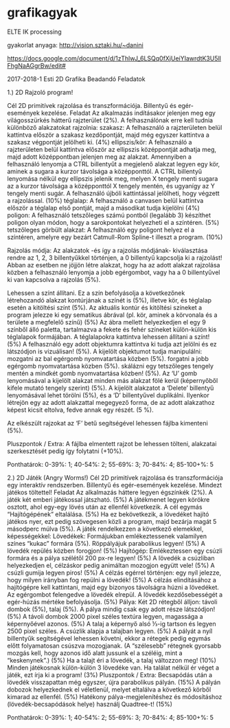 # grafikagyak
ELTE IK processing

gyakorlat anyaga:
http://vision.sztaki.hu/~danini


https://docs.google.com/document/d/1zThlwJ_6LSQq0fXjUeiYIawrdtK3U5lIFhgNaAGgrBw/edit#

2017-2018-1 Esti
2D Grafika Beadandó Feladatok

1.) 2D Rajzoló program!

Cél
2D primitívek rajzolása és transzformációja. Billentyű és egér-események kezelése.
Feladat
Az alkalmazás indításakor jelenjen meg egy világosszürkés hátterű rajzterület (2%). A felhasználónak erre kell tudnia különböző alakzatokat rajzolnia:
szakasz: A felhasználó a rajzterületen belül kattintva először a szakasz kezdőpontját, majd még egyszer kattintva a szakasz végpontját jelölheti ki. (4%)
ellipszis/kör: A felhasználó a rajzterületen belül kattintva először az ellipszis középpontját adhatja meg, majd adott középpontban jelenjen meg az alakzat. Amennyiben a felhasználó lenyomja a CTRL billentyűt a megjelenő alakzat legyen egy kör, aminek a sugara a kurzor távolsága a középponttól. A CTRL billentyű lenyomása nélkül egy ellipszis jelenik meg, melyen X tengely menti sugara az a kurzor távolsága a középponttól X tengely mentén, és ugyanígy az Y tengely menti sugár. A felhasználó újbóli kattintással jelölheti, hogy végzett a rajzolással. (10%)
téglalap: A felhasználó a canvasen belül kattintva először a téglalap első pontját, majd a másodikat tudja kijelölni (4%)
poligon: A felhasználó tetszőleges számú pontból (legalább 3) készíthet poligon olyan módon, hogy a sarokpontokat helyezheti el a színtéren. (5%)
tetszőleges görbült alakzat: A felhasználó egy poligont helyez el a színtéren, amelyre egy bezárt Catmull-Rom Spline-t illeszt a program. (10%)

Rajzolás módja:
Az alakzatok -és így a rajzolás módjának- kiválasztása rendre az 1, 2, 3 billentyűkkel történjen, a 0 billentyű kapcsolja ki a rajzolást! Abban az esetben ne jöjjön létre alakzat, hogy ha az adott alakzat rajzolása közben a felhasználó lenyomja a jobb egérgombot, vagy ha a 0 billentyűvel ki van kapcsolva a rajzolás (5%).

Lehessen a színt állítani. Ez a szín befolyásolja a következőnek létrehozandó alakzat kontúrjának a színét is (5%), illetve kör, és téglalap esetén a kitöltési színt (5%). Az aktuális kontúr és kitöltési színeket a program jelezze ki egy sematikus ábrával (pl. kör, aminek a körvonala és a területe a megfelelő színű) (5%) Az ábra mellett helyezkedjen el egy 9 színből álló paletta, tartalmazva a fekete és fehér színeket külön-külön kis téglalapok formájában. A téglalapokra kattintva lehessen állítani a színt! (5%) 
A felhasználó egy adott objektumra kattintva ki tudja azt jelölni és ez látszódjon is vizuálisan! (5%). A kijelölt objektumot tudja manipulálni:
mozgatni az bal egérgomb nyomvatartása közben (5%).
forgatni a jobb egérgomb nyomvatartása közben (5%).
skálázni egy tetszőleges tengely mentén a mindkét gomb nyomvatartása közben! (5%).
Az ‘U’ gomb lenyomásával a kijelölt alakzat minden más alakzat fölé kerül (képernyőből kifele mutató tengely szerint) (5%). A kijelölt alakzatot a ‘Delete’ billentyű lenyomásával lehet törölni (5%), és a ‘D’ billentyűvel duplikálni. Ilyenkor létrejön egy az adott alakzattal megegyező forma, de az adott alakzathoz képest kicsit eltolva, fedve annak egy részét. (5 %). 

Az elkészült rajzokat az ‘F’ betű segítségével lehessen fájlba kimenteni (5%). 

Pluszpontok / Extra:
A fájlba elmentett rajzot be lehessen tölteni, alakzatai szerkesztését pedig így folytatni (+10%). 

Ponthatárok: 0-39%: 1; 40-54%: 2; 55-69%: 3; 70-84%: 4; 85-100+%: 5


2.) 2D Játék (Angry Worms!)
Cél
2D primitívek rajzolása és transzformációja egy interaktív rendszerben. Billentyű és egér-események kezelése. Mindezt játékos töltettel!
Feladat
Az alkalmazás háttere legyen égszínkék (2%). A játék két emberi játékossal játszható. (5%) A játékmenet legyen körökre osztott, ahol egy-egy lövés után az ellenfél következik. A cél egymás “Hajítógépének” eltalálása. (5%) Ha ez bekövetkezik, a lövedéket hajító játékos nyer, ezt pedig szövegesen közli a program, majd bezárja magát 5 másodperc múlva (5%). A játék rendelkezzen a következő elemekkel, képességekkel:
Lövedékek: Formájukban emlékeztessenek valamilyen színes “kukac” formára (5%). Röppályájuk parabolikus legyen! (5%) A lövedék repülés közben forogjon! (5%)
Hajítógép: Emlékeztessen egy csúzli formára és a pálya szélétől 200 px-re legyen! (5%) A lövedék a csúzliban helyezkedjen el, célzáskor pedig animáltan mozogjon együtt vele! (5%) A csúzli gumija legyen piros! (5%) A célzás egérrel történjen: egy nyíl jelezze, hogy milyen irányban fog repülni a lövedék! (5%) A célzás elindításához a hajítógépre kell kattintani, majd egy bizonyos távolságra húzni a lövedéket. Az egérgombot felengedve a lövedék elrepül. A lövedék kezdősebességét a egér-húzás mértéke befolyásolja. (5%)
Pálya: Két 2D rétegből álljon: távoli dombok (5%), talaj (5%). A pálya mindig csak egy adott része látszódjon! (5%) A távoli dombok 2000 pixel széles textúra legyen, magassága a képernyőével azonos. (5%) A talaj a képernyő alsó ⅓-ig tartson és legyen 2500 pixel széles. A csúzlik alapja a talajban legyen. (5%) A pályát a nyíl billentyűk segítségével lehessen követni, ekkor a rétegek pedig egymás előtt folyamatosan csúszva mozogjanak. (A “szélesebb” rétegnek gyorsabb mozgás kell, hogy azonos idő alatt jussunk el a széléig, mint a “keskenynek”.) (5%) Ha a talajt éri a lövedék, a talaj változzon meg! (10%)
Minden játékosnak külön-külön 3 lövedéke van. Ha találat nélkül ér véget a játék, ezt írja ki a program! (3%)
Pluszpontok / Extra:
Becsapódás után a lövedék visszapattan még egyszer, újra parabolikus pályán. (15%)
A pályán dobozok helyezkednek el véletlenül, melyet eltalálva a következő körből kimarad az ellenfél. (5%)
Hatékony pálya-megjelenítéshez és módosításhoz (lövedék-becsapódások helye) használj Quadtree-t! (15%)

Ponthatárok: 0-39%: 1; 40-54%: 2; 55-69%: 3; 70-84%: 4; 85-100+%: 5


